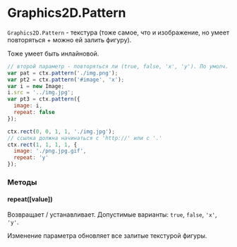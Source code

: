 Graphics2D.Pattern
===================

`Graphics2D.Pattern` - текстура (тоже самое, что и изображение, но умеет повторяться + можно ей залить фигуру).

Тоже умеет быть инлайновой.

```js
// второй параметр - повторяться ли (true, false, 'x', 'y'). По умолч. - true
var pat = ctx.pattern('./img.png');
var pt2 = ctx.pattern('#image', 'x');
var i = new Image;
i.src = '../img.jpg';
var pt3 = ctx.pattern({
  image: i,
  repeat: false
});

ctx.rect(0, 0, 1, 1, './img.jpg');
// ссылка должна начинаться с 'http://' или с '.'
ctx.rect(1, 1, 1, 1, {
  image: './png.jpg.gif',
  repeat: 'y'
});
```

### Методы
#### repeat([value])
Возвращает / устанавливает. Допустимые варианты: `true`, `false`, `'x'`, `'y'`.

Изменение параметра обновляет все залитые текстурой фигуры.
